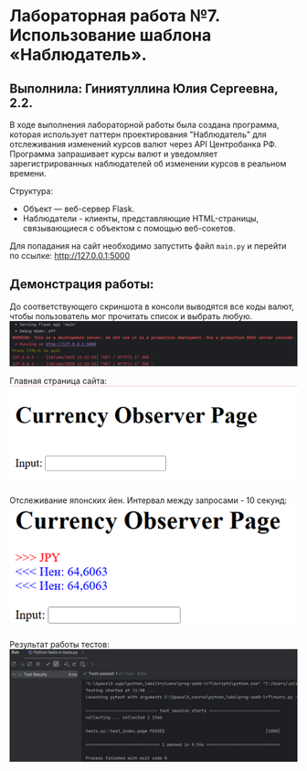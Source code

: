 # Лабораторная работа №7. Использование шаблона «Наблюдатель».
## Выполнила: Гиниятуллина Юлия Сергеевна, 2.2.

В ходе выполнения лабораторной работы была создана программа, которая использует паттерн проектирования "Наблюдатель" для отслеживания изменений курсов валют через API Центробанка РФ. Программа запрашивает курсы валют и уведомляет зарегистрированных наблюдателей об изменении курсов в реальном времени.

Структура:

* Объект — веб-сервер Flask.
* Наблюдатели - клиенты, представляющие HTML-страницы, связывающиеся с объектом с помощью веб-сокетов.

Для попадания на сайт необходимо запустить файл ```main.py``` и перейти по ссылке: http://127.0.0.1:5000 

## Демонстрация работы:

До соответствующего скриншота в консоли выводятся все коды валют, чтобы пользователь мог прочитать список и выбрать любую. 
![1](images/img1.png)


Главная страница сайта:
![2](images/img2.png)


Отслеживание японских йен. Интервал между запросами - 10 секунд:
![3](images/img3.png)

Результат работы тестов:
![4](images/test7.png)